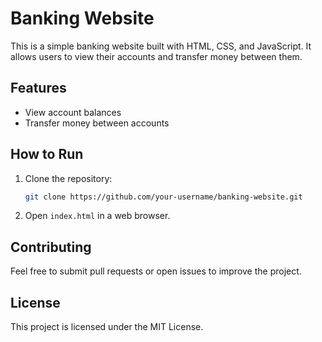 # Banking Website

This is a simple banking website built with HTML, CSS, and JavaScript. It allows users to view their accounts and transfer money between them.

## Features

- View account balances
- Transfer money between accounts

## How to Run

1. Clone the repository:
    ```bash
    git clone https://github.com/your-username/banking-website.git
    ```

2. Open `index.html` in a web browser.

## Contributing

Feel free to submit pull requests or open issues to improve the project.

## License

This project is licensed under the MIT License.
